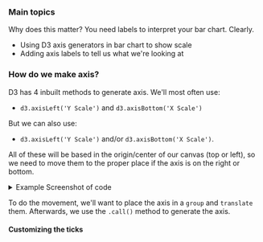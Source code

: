 ### Main topics
 
 Why does this matter? You need labels to interpret your bar chart. Clearly.

  * Using D3 axis generators in bar chart to show scale
  * Adding axis labels to tell us what we're looking at

### How do we make axis?

D3 has 4 inbuilt methods to generate axis. We'll most often use:
  - `d3.axisLeft('Y Scale')` and `d3.axisBottom('X Scale')`

But we can also use:
  - `d3.axisLeft('Y Scale')` and/or `d3.axisBottom('X Scale')`.

All of these will be based in the origin/center of our canvas (top or left), so we need to move them to the proper place if the axis is on the right or bottom.
<details>
<summary>Example Screenshot of code</summary>

![Code and visualization](Screenshots/lec_25_4_axis.png)
</details>

To do the movement, we'll want to place the axis in a `group` and `translate` them.
Afterwards, we use the `.call()` method to generate the axis.

#### Customizing the ticks


